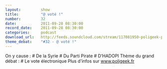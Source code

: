 ```yaml
---
layout:         show
title:          "@ voté !"
number:         32
date:           2011-09-28 08:30:00
record_date:    2011-09-28 08:30:00
categories:     podcast
download_url:   http://feeds.soundcloud.com/stream/117081950-poligeek-poligeek32.mp3
theme_debat:    "#32 - @ voté !"
---
```



On y cause : # De la Syrie # Du Parti Pirate # D’HADOPI Thème du grand débat : # Le vote électronique Plus d'infos sur www.poligeek.fr
